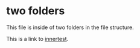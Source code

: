 # two folders

This file is inside of two folders in the file structure.

This is a link to [innertest](folder/innertest.md).
